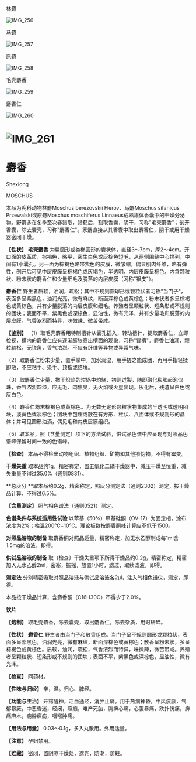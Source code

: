 林麝

![IMG_256](/medicine-image/she-xiang/1.png)

马麝

![IMG_257](/medicine-image/she-xiang/2.png)

原麝

![IMG_258](/medicine-image/she-xiang/3.png)

毛壳麝香

![IMG_259](/medicine-image/she-xiang/4.png)

麝香仁

![IMG_260](/medicine-image/she-xiang/5.png)

# ![IMG_261](/medicine-image/she-xiang/6.png)

# ****麝香****

Shexiɑng

MOSCHUS

本品为鹿科动物林麝Moschus berezovskii Flerov、马麝Moschus sifanicus Przewalski或原麝Moschus moschiferus Linnaeus成熟雄体香囊中的干燥分泌物。野麝多在冬季至次春猎取，猎获后，割取香囊，阴干，习称"毛壳麝香"；剖开香囊，除去囊壳，习称"麝香仁"。家麝直接从其香囊中取出麝香仁，阴干或用干燥器密闭干燥。

**【性状】** **毛壳麝香** 为扁圆形或类椭圆形的囊状体，直径3～7cm，厚2～4cm。开口面的皮革质，棕褐色，略平，密生白色或灰棕色短毛，从两侧围绕中心排列，中间有1小囊孔。另一面为棕褐色略带紫色的皮膜，微皱缩，偶显肌肉纤维，略有弹性，剖开后可见中层皮膜呈棕褐色或灰褐色，半透明，内层皮膜呈棕色，内含颗粒状、粉末状的麝香仁和少量细毛及脱落的内层皮膜（习称"银皮"）。

**麝香仁** 野生者质软，油润，疏松；其中不规则圆球形或颗粒状者习称"当门子"，表面多呈紫黑色，油润光亮，微有麻纹，断面深棕色或黄棕色；粉末状者多呈棕褐色或黄棕色，并有少量脱落的内层皮膜和细毛。养殖者呈颗粒状、短条形或不规则的团块；表面不平，紫黑色或深棕色，显油性，微有光泽，并有少量毛和脱落的内层皮膜。气香浓烈而特异，味微辣、微苦带咸。

**【鉴别】** （1）取毛壳麝香用特制槽针从囊孔插入，转动槽针，提取麝香仁，立即检视，槽内的麝香仁应有逐渐膨胀高出槽面的现象，习称"冒槽"。麝香仁油润，颗粒疏松，无锐角，香气浓烈。不应有纤维等异物或异常气味。

（2）取麝香仁粉末少量，置手掌中，加水润湿，用手搓之能成团，再用手指轻揉即散，不应粘手、染手、顶指或结块。

（3）取麝香仁少量，撒于炽热的坩埚中灼烧，初则迸裂，随即融化膨胀起泡似珠，香气浓烈四溢，应无毛、肉焦臭，无火焰或火星出现。灰化后，残渣呈白色或灰白色。

（4）麝香仁粉末棕褐色或黄棕色。为无数无定形颗粒状物集成的半透明或透明团块，淡黄色或淡棕色；团块中包埋或散在有方形、柱状、八面体或不规则形的晶体；并可见圆形油滴，偶见毛和内皮层膜组织。

（5）取本品，照〔含量测定〕项下的方法试验，供试品色谱中应呈现与对照品色谱峰保留时间一致的色谱峰。

**【检查】** 本品不得检出动物组织、植物组织、矿物和其他掺伪物。不得有霉变。

**干燥失重** 取本品约1g，精密称定，置五氧化二磷干燥器中，减压干燥至恒重，减失重量不得过35.0\%（通则0831）。

**总灰分 **取本品约0.2g，精密称定，照灰分测定法（通则2302）测定，按干燥品计算，不得过6.5\%。

**【含量测定】** 照气相色谱法（通则0521）测定。

**色谱条件与系统适用性试验** 以苯基（50\%）甲基硅酮（OV-17）为固定相，涂布浓度为2\%；柱温200℃±10℃。理论板数按麝香酮峰计算应不低于1500。

**对照品溶液的制备** 取麝香酮对照品适量，精密称定，加无水乙醇制成每1ml含1.5mg的溶液，即得。

**供试品溶液的制备** 取〔检查〕干燥失重项下所得干燥品约0.2g，精密称定，精密加入无水乙醇2ml，密塞，振摇，放置1小时，滤过，取续滤液，即得。

**测定法** 分别精密吸取对照品溶液与供试品溶液各2μl，注入气相色谱仪，测定，即得。

本品按干燥品计算，含麝香酮（C16H30O）不得少于2.0\%。

**饮片**

**【炮制】** 取毛壳麝香，除去囊壳，取出麝香仁，除去杂质，用时研碎。

**【性状】** **麝香仁** 野生者由当门子和散香组成。当门子呈不规则圆形或颗粒状，表面多呈紫黑色，油润光亮，微有麻纹，断面深棕色或黄棕色；散香呈粉末状，多呈棕褐色或黄棕色。质软，油润，疏松，气香浓烈而特异，味微辣，微苦带咸。养殖者呈颗粒状、短条形或不规则的团块；表面不平，紫黑色或深棕色，显油性，微有光泽。

**【检查】** 同药材。

**【性味与归经】** 辛，温。归心、脾经。

**【功能与主治】** 开窍醒神，活血通经，消肿止痛。用于热病神昏，中风痰厥，气郁暴厥，中恶昏迷，经闭，癥瘕，难产死胎，胸痹心痛，心腹暴痛，跌扑伤痛，痹痛麻木，痈肿瘰疬，咽喉肿痛。

**【用法与用量】** 0.03～0.1g，多入丸散用。外用适量。

**【注意】** 孕妇禁用。

**【贮藏】** 密闭，置阴凉干燥处，遮光，防潮，防蛀。